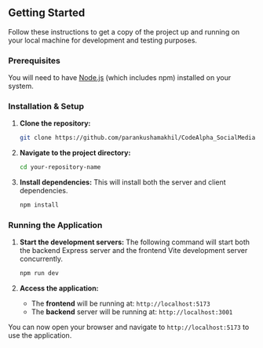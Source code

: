 
## Getting Started

Follow these instructions to get a copy of the project up and running on your local machine for development and testing purposes.

### Prerequisites

You will need to have [Node.js](https://nodejs.org/) (which includes npm) installed on your system.

### Installation & Setup

1.  **Clone the repository:**
    ```sh
    git clone https://github.com/parankushamakhil/CodeAlpha_SocialMediaPlatform.git
    ```


2.  **Navigate to the project directory:**
    ```sh
    cd your-repository-name
    ```

3.  **Install dependencies:**
    This will install both the server and client dependencies.
    ```sh
    npm install
    ```

### Running the Application

1.  **Start the development servers:**
    The following command will start both the backend Express server and the frontend Vite development server concurrently.
    ```sh
    npm run dev
    ```

2.  **Access the application:**
    - The **frontend** will be running at: `http://localhost:5173`
    - The **backend** server will be running at: `http://localhost:3001`

You can now open your browser and navigate to `http://localhost:5173` to use the application. 